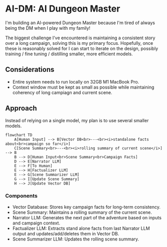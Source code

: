 # AI-DM: AI Dungeon Master

I'm building an AI-powered Dungeon Master because I'm tired of always being the DM when I play with my family!

The biggest challenge I've encountered is maintaining a consistent story over a long campaign, solving this is my primary focus. Hopefully, once these is reasonably solved for I can start to iterate on the design, possibly training / fine tuning / distilling smaller, more efficient models.

## Considerations

- Entire system needs to run locally on 32GB M1 MacBook Pro.
- Context window must be kept as small as possible while maintaining coherency of long campiagn and current scene.


## Approach

Instead of relying on a single model, my plan is to use several smaller models.

```mermaid
flowchart TD
    A[Human Input] --> B[Vector DB<br>---<br><i>standalone facts about<br>campaign so far</i>]
    C[Scene Summary<br>---<br><i>rolling summary of current scene</i>] --> B
    B --> D[Human Input<br>Scene Summary<br>Campaign Facts]
    D --> E[Narrator LLM]
    E --> F[To Human]
    E --> H[Factualizer LLM]
    E --> G[Scene Summarizer LLM]
    G --> I[Update Scene Summary]
    H --> J[Update Vector DB]
```

### Components

- Vector Database: Stores key campaign facts for long-term consistency.
- Scene Summary: Maintains a rolling summary of the current scene.
- Narrator LLM: Generates the next part of the adventure based on inputs and campaign context.
- Factualizer LLM: Extracts stand alone facts from last Narrator LLM output and updates/add/deletes them in Vector DB.
- Scene Summarizer LLM: Updates the rolling scene summary.
